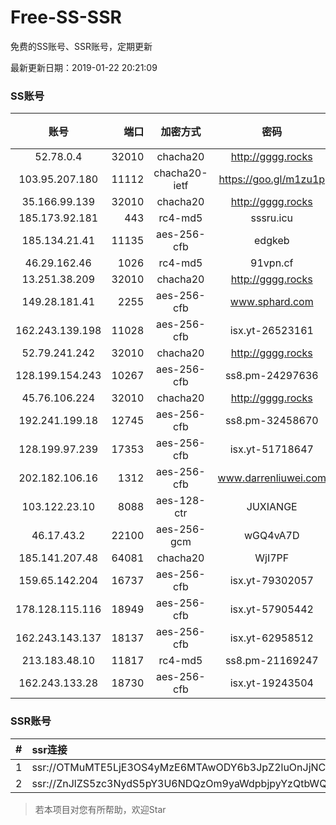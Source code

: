 # Free-SS-SSR

免费的SS账号、SSR账号，定期更新

最新更新日期：2019-01-22 20:21:09 

### SS账号

|账号|端口|加密方式|密码|更新时间|国家|
|:-----:|-----:|:----:|:----:|:----:|:----:|
|52.78.0.4|32010|chacha20|http://gggg.rocks|20:17:13|KR|
|103.95.207.180|11112|chacha20-ietf|https://goo.gl/m1zu1p|20:17:15|US|
|35.166.99.139|32010|chacha20|http://gggg.rocks|20:17:28|US|
|185.173.92.181|443|rc4-md5|sssru.icu|20:17:16|RU|
|185.134.21.41|11135|aes-256-cfb|edgkeb|20:17:14|GB|
|46.29.162.46|1026|rc4-md5|91vpn.cf|20:17:20|RU|
|13.251.38.209|32010|chacha20|http://gggg.rocks|20:17:31|SG|
|149.28.181.41|2255|aes-256-cfb|www.sphard.com|20:17:14|AU|
|162.243.139.198|11028|aes-256-cfb|isx.yt-26523161|20:17:04|US|
|52.79.241.242|32010|chacha20|http://gggg.rocks|20:17:30|KR|
|128.199.154.243|10267|aes-256-cfb|ss8.pm-24297636|20:17:05|SG|
|45.76.106.224|32010|chacha20|http://gggg.rocks|20:17:16|JP|
|192.241.199.18|12745|aes-256-cfb|ss8.pm-32458670|20:17:04|US|
|128.199.97.239|17353|aes-256-cfb|isx.yt-51718647|20:17:05|SG|
|202.182.106.16|1312|aes-256-cfb|www.darrenliuwei.com|20:12:06|JP|
|103.122.23.10|8088|aes-128-ctr|JUXIANGE|20:17:11|US|
|46.17.43.2|22100|aes-256-gcm|wGQ4vA7D|19:47:11|RU|
|185.141.207.48|64081|chacha20|WjI7PF|20:17:15|GB|
|159.65.142.204|16737|aes-256-cfb|isx.yt-79302057|20:17:05|SG|
|178.128.115.116|18949|aes-256-cfb|isx.yt-57905442|20:17:05|SG|
|162.243.143.137|18137|aes-256-cfb|isx.yt-62958512|20:17:04|US|
|213.183.48.10|11817|rc4-md5|ss8.pm-21169247|20:17:05|RU|
|162.243.133.28|18730|aes-256-cfb|isx.yt-19243504|20:17:04|US|


### SSR账号

|#|ssr连接|
|:-----|:-----|
|1|ssr://OTMuMTE5LjE3OS4yMzE6MTAwODY6b3JpZ2luOnJjNC1tZDUtNjpwbGFpbjpiV2xzZFhoby8_b2Jmc3BhcmFtPTVweTY1Wnk2NXJXTDZLLUVPbWgwZEhBNkx5OTBMbU51TDBWb1pHMVVlR1UmcHJvdG9wYXJhbT1NVERsaFlNeGRPYXpxT1dHakRwb2RIUndPaTh2ZEM1amJpOVNaVVZSV25oeiZyZW1hcmtzPVUxTlNWRTlQVEY5T2IyUmxPdWU5bC1tcHJPV3d2T1M2bWlBJmdyb3VwPVYxZFhMbE5UVWxOVVQwOU1Ma05QVFE|
|2|ssr://ZnJlZS5zc3NydS5pY3U6NDQzOm9yaWdpbjpyYzQtbWQ1Omh0dHBfc2ltcGxlOmMzTnpjblV1YVdOMS8_cmVtYXJrcz1VMU5TVkU5UFRGOU9iMlJsT3VTX2hPZTlsLWFXcnlBJmdyb3VwPVYxZFhMbE5UVWxOVVQwOU1Ma05QVFE|


> 若本项目对您有所帮助，欢迎Star